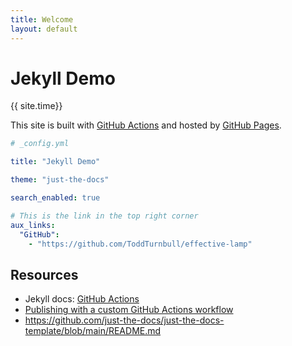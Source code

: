 ```yaml
---
title: Welcome
layout: default
---
```


# Jekyll Demo

{{ site.time}}

This site is built with [GitHub Actions](https://docs.github.com/en/actions) and hosted by [GitHub Pages](https://pages.github.com/).

```yaml
# _config.yml

title: "Jekyll Demo"

theme: "just-the-docs"

search_enabled: true

# This is the link in the top right corner
aux_links:
  "GitHub":
    - "https://github.com/ToddTurnbull/effective-lamp"
```

## Resources

- Jekyll docs: [GitHub Actions](https://jekyllrb.com/docs/continuous-integration/github-actions/)
- [Publishing with a custom GitHub Actions workflow](https://docs.github.com/en/pages/getting-started-with-github-pages/configuring-a-publishing-source-for-your-github-pages-site#publishing-with-a-custom-github-actions-workflow)
- https://github.com/just-the-docs/just-the-docs-template/blob/main/README.md